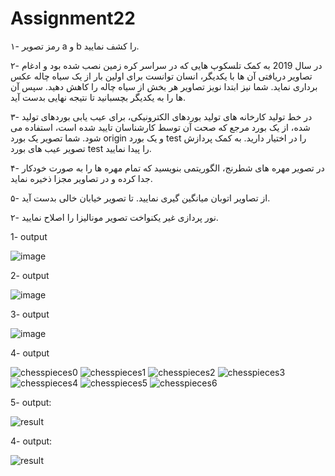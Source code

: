 # Assignment22


۱- رمز تصویر a و b را کشف نمایید.

۲- در سال 2019 به کمک تلسکوپ هایی که در سراسر کره زمین نصب شده بود و ادغام تصاویر دریافتی آن ها با یکدیگر، انسان توانست برای اولین بار از یک سیاه چاله عکس برداری نماید. شما نیز ابتدا نویز تصاویر هر بخش از سیاه چاله را کاهش دهید. سپس آن ها را به یکدیگر بچسبانید تا نتیجه نهایی بدست آید.

۳- در خط تولید کارخانه های تولید بوردهای الکترونیکی، برای عیب یابی بوردهای تولید شده، از یک بورد مرجع که صحت آن توسط کارشناسان تایید شده است، استفاده می شود. شما تصویر یک بورد origin و یک بورد test را در اختیار دارید. به کمک پردازش تصویر عیب های بورد test را پیدا نمایید.

۴- در تصویر مهره های شطرنج، الگوریتمی بنویسید که تمام مهره ها را به صورت خودکار جدا کرده و در تصاویر مجزا ذخیره نماید.

۵- از تصاویر اتوبان میانگین گیری نمایید. تا تصویر خیابان خالی بدست آید.

۲- نور پردازی غیر یکنواخت تصویر مونالیزا را اصلاح نمایید.


1- output

![image](https://user-images.githubusercontent.com/83751182/122615965-b4b36d00-d09e-11eb-846c-61d9d90fc319.png)

2- output

![image](https://user-images.githubusercontent.com/83751182/122641794-a441d780-d11c-11eb-8f72-b7cc5d544c99.jpg)

3- output

![image](https://user-images.githubusercontent.com/83751182/122650973-1af5c980-d14b-11eb-90b1-165d71525772.png)


4- output

![chesspieces0](https://user-images.githubusercontent.com/83751182/124574740-03fbea80-de60-11eb-8f10-f8068d9c8982.jpg)
![chesspieces1](https://user-images.githubusercontent.com/83751182/124574743-065e4480-de60-11eb-9a14-01b11868352c.jpg)
![chesspieces2](https://user-images.githubusercontent.com/83751182/124574746-078f7180-de60-11eb-9422-93190fb8c592.jpg)
![chesspieces3](https://user-images.githubusercontent.com/83751182/124574752-078f7180-de60-11eb-9552-5682f21d7ffe.jpg)
![chesspieces4](https://user-images.githubusercontent.com/83751182/124574754-08280800-de60-11eb-8ada-e55356596f23.jpg)
![chesspieces5](https://user-images.githubusercontent.com/83751182/124574760-09593500-de60-11eb-9c58-b16cf94d242b.jpg)
![chesspieces6](https://user-images.githubusercontent.com/83751182/124574763-09593500-de60-11eb-94ee-050362dafd56.jpg)


5- output:

![result](https://user-images.githubusercontent.com/83751182/122652689-41206700-d155-11eb-8bd4-266b301b32d6.jpg)

4- output:

![result](https://user-images.githubusercontent.com/83751182/122666204-3bf90180-d1c1-11eb-8a56-8c755227badd.jpg)
